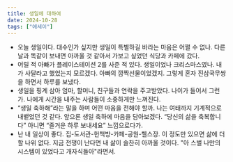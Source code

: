 ```yaml
---
title: 생일에 대하여
date: 2024-10-28
tags: ["에세이"]
---
```


- 오늘 생일이다. 대수인가 싶지만 생일이 특별하길 바라는 마음은 어쩔 수 없나. 다른 날과 똑같이 보내면 아까울 것 같아서 가보고 싶었던 식당과 카페에 갔다. 
- 어릴 적 아빠가 플레이스테이션 2를 사준 적 있다. 생일이었나 크리스마스였나. 내가 사달라고 했었는지 모르겠다. 아빠의 깜짝선물이었겠지. 그렇게 혼자 진삼국무쌍을 하면서 하루를 보냈다.
- 생일을 핑계 삼아 엄마, 할머니, 친구들과 연락을 주고받았다. 나이가 들어서 그런가. 나에게 시간을 내주는 사람들이 소중하게만 느껴진다.
- “생일 축하해”라는 말을 하며 어떤 마음을 전해야 할까. 나는 여태까지 기계적으로 내뱉었던 것 같다. 앞으론 생일 축하에 마음을 담아보겠다. “당신의 삶을 축복합니다” 아니면 “즐거운 하루 보내세요” 느낌으로다가.
- 난 내 일상이 좋다. 집-도서관-헌책방-카페-공원-헬스장. 이 정도만 있으면 삶에 더할 나위 없다. 지금 전쟁이 난다면 내 삶이 솔찬히 아까울 것이다. "아 스벌 나만의 시스템이 있었다고 개자식들아"라면서.